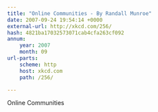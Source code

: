 ```yaml
---
title: "Online Communities - By Randall Munroe"
date: 2007-09-24 19:54:14 +0000
external-url: http://xkcd.com/256/
hash: 4821ba17032573071cab4cfa263cf092
annum:
    year: 2007
    month: 09
url-parts:
    scheme: http
    host: xkcd.com
    path: /256/

---
```


Online Communities

